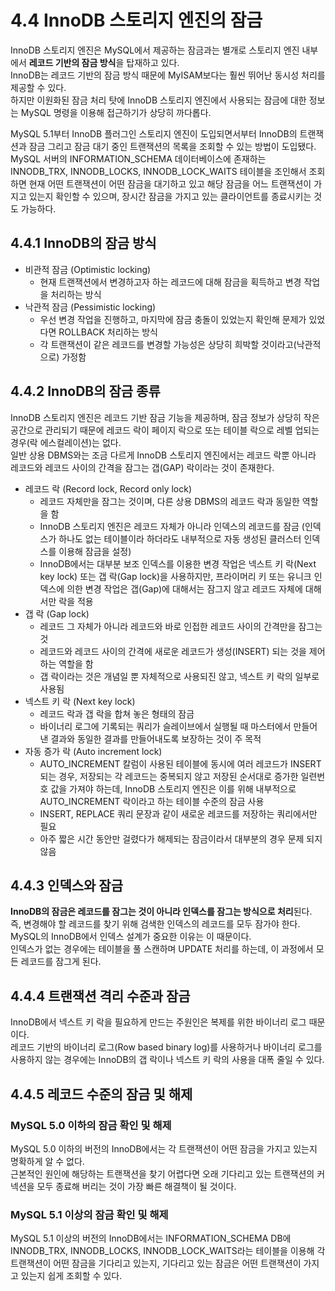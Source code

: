 # 4.4 InnoDB 스토리지 엔진의 잠금

InnoDB 스토리지 엔진은 MySQL에서 제공하는 잠금과는 별개로 스토리지 엔진 내부에서 **레코드 기반의 잠금 방식**을 탑재하고 있다.  
InnoDB는 레코드 기반의 잠금 방식 때문에 MyISAM보다는 훨씬 뛰어난 동시성 처리를 제공할 수 있다.  
하지만 이원화된 잠금 처리 탓에 InnoDB 스토리지 엔진에서 사용되는 잠금에 대한 정보는 MySQL 명령을 이용해 접근하기가 상당히 까다롭다.

MySQL 5.1부터 InnoDB 플러그인 스토리지 엔진이 도입되면서부터 InnoDB의 트랜잭션과 잠금 그리고 잠금 대기 중인 트랜잭션의 목록을 조회할 수 있는 방법이 도입됐다.  
MySQL 서버의 INFORMATION_SCHEMA 데이터베이스에 존재하는 INNODB_TRX, INNODB_LOCKS, INNODB_LOCK_WAITS 테이블을 조인해서 조회하면 현재 어떤 트랜잭션이 어떤 잠금을 대기하고 있고 해당 잠금을 어느 트랜잭션이 가지고 있는지 확인할 수 있으며, 장시간 잠금을 가지고 있는 클라이언트를 종료시키는 것도 가능하다.

## 4.4.1 InnoDB의 잠금 방식

- 비관적 잠금 (Optimistic locking)
  - 현재 트랜잭션에서 변경하고자 하는 레코드에 대해 잠금을 획득하고 변경 작업을 처리하는 방식
- 낙관적 잠금 (Pessimistic locking)
  - 우선 변경 작업을 진행하고, 마지막에 잠금 충돌이 있었는지 확인해 문제가 있었다면 ROLLBACK 처리하는 방식
  - 각 트랜잭션이 같은 레코드를 변경할 가능성은 상당히 희박할 것이라고(낙관적으로) 가정함

## 4.4.2 InnoDB의 잠금 종류

InnoDB 스토리지 엔진은 레코드 기반 잠금 기능을 제공하며, 잠금 정보가 상당히 작은 공간으로 관리되기 때문에 레코드 락이 페이지 락으로 또는 테이블 락으로 레벨 업되는 경우(락 에스컬레이션)는 없다.  
일반 상용 DBMS와는 조금 다르게 InnoDB 스토리지 엔진에서는 레코드 락뿐 아니라 레코드와 레코드 사이의 간격을 잠그는 갭(GAP) 락이라는 것이 존재한다.

- 레코드 락 (Record lock, Record only lock)
  - 레코드 자체만을 잠그는 것이며, 다른 상용 DBMS의 레코드 락과 동일한 역할을 함
  - InnoDB 스토리지 엔진은 레코드 자체가 아니라 인덱스의 레코드를 잠금 (인덱스가 하나도 없는 테이블이라 하더라도 내부적으로 자동 생성된 클러스터 인덱스를 이용해 잠금을 설정)
  - InnoDB에서는 대부분 보조 인덱스를 이용한 변경 작업은 넥스트 키 락(Next key lock) 또는 갭 락(Gap lock)을 사용하지만, 프라이머리 키 또는 유니크 인덱스에 의한 변경 작업은 갭(Gap)에 대해서는 잠그지 않고 레코드 자체에 대해서만 락을 적용
- 갭 락 (Gap lock)
  - 레코드 그 자체가 아니라 레코드와 바로 인접한 레코드 사이의 간격만을 잠그는 것
  - 레코드와 레코드 사이의 간격에 새로운 레코드가 생성(INSERT) 되는 것을 제어하는 역할을 함
  - 갭 락이라는 것은 개념일 뿐 자체적으로 사용되진 않고, 넥스트 키 락의 일부로 사용됨
- 넥스트 키 락 (Next key lock)
  - 레코드 락과 갭 락을 합쳐 놓은 형태의 잠금
  - 바이너리 로그에 기록되는 쿼리가 슬레이브에서 실행될 때 마스터에서 만들어낸 결과와 동일한 결과를 만들어내도록 보장하는 것이 주 목적
- 자동 증가 락 (Auto increment lock)
  - AUTO_INCREMENT 칼럼이 사용된 테이블에 동시에 여러 레코드가 INSERT 되는 경우, 저장되는 각 레코드는 중복되지 않고 저장된 순서대로 증가한 일련번호 값을 가져야 하는데, InnoDB 스토리지 엔진은 이를 위해 내부적으로 AUTO_INCREMENT 락이라고 하는 테이블 수준의 잠금 사용
  - INSERT, REPLACE 쿼리 문장과 같이 새로운 레코드를 저장하는 쿼리에서만 필요
  - 아주 짧은 시간 동안만 걸렸다가 해제되는 잠금이라서 대부분의 경우 문제 되지 않음

## 4.4.3 인덱스와 잠금

**InnoDB의 잠금은 레코드를 잠그는 것이 아니라 인덱스를 잠그는 방식으로 처리**된다.  
즉, 변경해야 할 레코드를 찾기 위해 검색한 인덱스의 레코드를 모두 잠가야 한다.
MySQL의 InnoDB에서 인덱스 설계가 중요한 이유는 이 때문이다.  
인덱스가 없는 경우에는 테이블을 풀 스캔하며 UPDATE 처리를 하는데, 이 과정에서 모든 레코드를 잠그게 된다.

## 4.4.4 트랜잭션 격리 수준과 잠금

InnoDB에서 넥스트 키 락을 필요하게 만드는 주원인은 복제를 위한 바이너리 로그 때문이다.  
레코드 기반의 바이너리 로그(Row based binary log)를 사용하거나 바이너리 로그를 사용하지 않는 경우에는 InnoDB의 갭 락이나 넥스트 키 락의 사용을 대폭 줄일 수 있다.

## 4.4.5 레코드 수준의 잠금 및 해제

### MySQL 5.0 이하의 잠금 확인 및 해제

MySQL 5.0 이하의 버전의 InnoDB에서는 각 트랜잭션이 어떤 잠금을 가지고 있는지 명확하게 알 수 없다.  
근본적인 원인에 해당하는 트랜잭션을 찾기 어렵다면 오래 기다리고 있는 트랜잭션의 커넥션을 모두 종료해 버리는 것이 가장 빠른 해결책이 될 것이다.

### MySQL 5.1 이상의 잠금 확인 및 해제

MySQL 5.1 이상의 버전의 InnoDB에서는 INFORMATION_SCHEMA DB에 INNODB_TRX, INNODB_LOCKS, INNODB_LOCK_WAITS라는 테이블을 이용해 각 트랜잭션이 어떤 잠금을 기다리고 있는지, 기다리고 있는 잠금은 어떤 트랜잭션이 가지고 있는지 쉽게 조회할 수 있다.
